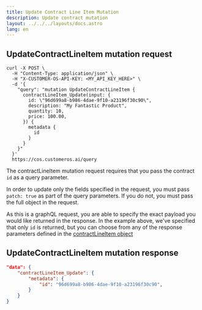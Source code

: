 ```yaml
---
title: Update Contract Line Item Mutation
description: Update contract mutation
layout: ../../../layouts/docs.astro
lang: en
---
```


## UpdateContractLineItem mutation request

```curl
curl -X POST \
  -H "Content-Type: application/json" \
  -H "X-CUSTOMER-OS-API-KEY: <MY_API_KEY_HERE>" \
  -d '{
    "query": "mutation UpdateContractLineItem { 
      contractLineItem_Update(input: { 
        id: \"96d699a8-b986-4dae-9f10-a23196f30c90\", 
        description: "My Fantastic Product",
        quantity: 10,
        price: 100.00,
      }) { 
        metadata {
          id
        }
      } 
    }"
  }' 
  https://cos.customeros.ai/query

```

The contractLineItem mutation request requires that you pass the contract `id` as a query parameter.  

In order to update only the fields specified in the request, you must pass `patch: true` as part of the query parameters.  If you do not, you must pass the full object in the request.

As this is a graphQL request, you are able to specify the exact payload you would like returned in the response.  In the example above, we've specified that only `id` is returned, but you can choose from any of the response parameters defined in the [contractLineItem object](objects/contract-line-items)

## UpdateContractLineItem mutation response
```json
"data": {
    "contractLineItem_Update": {
        "metadata": {
            "id": "96d699a8-b986-4dae-9f10-a23196f30c90",
        }
    }
}
```